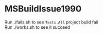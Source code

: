 # MSBuildIssue1990

Run ./fails.sh to see `Tests.All` project build fail  
Run ./works.sh to see it succeed
